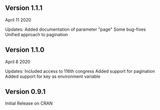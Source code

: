 ## Version 1.1.1

April 11 2020

Updates:
Added documentation of parameter "page"
Some bug-fixes
Unified approach to pagination

## Version 1.1.0

April 8 2020

Updates:
Included access to 116th congress 
Added support for pagination
Added support for key as environment variable

## Version 0.9.1

Initial Release on CRAN

